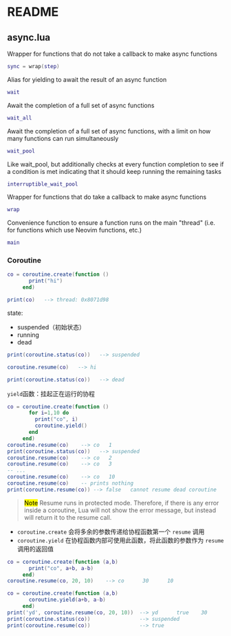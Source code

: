 # README



## async.lua

Wrapper for functions that do not take a callback to make async functions

```lua
sync = wrap(step)
```

Alias for yielding to await the result of an async function

```lua
wait
```

Await the completion of a full set of async functions

```lua
wait_all
```

Await the completion of a full set of async functions, with a limit on how many functions can
run simultaneously

```lua
wait_pool
```

Like wait_pool, but additionally checks at every function completion to see if a condition is
met indicating that it should keep running the remaining tasks

```lua
interruptible_wait_pool
```

Wrapper for functions that do take a callback to make async functions

```lua
wrap
```

Convenience function to ensure a function runs on the main "thread" (i.e. for functions which
use Neovim functions, etc.)

```lua
main
```

### Coroutine

```lua
co = coroutine.create(function ()
       print("hi")
     end)

print(co)   --> thread: 0x8071d98
```

state:
- suspended（初始状态）
- running
- dead

```lua
print(coroutine.status(co))   --> suspended
```

```lua
coroutine.resume(co)   --> hi

print(coroutine.status(co))   --> dead
```

`yield`函数：挂起正在运行的协程

```lua
co = coroutine.create(function ()
       for i=1,10 do
         print("co", i)
         coroutine.yield()
       end
     end)
coroutine.resume(co)    --> co   1
print(coroutine.status(co))   --> suspended
coroutine.resume(co)    --> co   2
coroutine.resume(co)    --> co   3
-- ...
coroutine.resume(co)    --> co   10
coroutine.resume(co)    -- prints nothing
print(coroutine.resume(co)) --> false   cannot resume dead coroutine
```

> <mark>Note</mark> Resume runs in protected mode. Therefore, if there is any error inside a coroutine, Lua will not show the error message, but instead will return it to the resume call.

- `coroutine.create` 会将多余的参数传递给协程函数第一个 `resume` 调用
- `coroutine.yield` 在协程函数内部可使用此函数，将此函数的参数作为 `resume` 调用的返回值

```lua
co = coroutine.create(function (a,b)
       print("co", a+b, a-b)
     end)
coroutine.resume(co, 20, 10)    --> co      30      10

co = coroutine.create(function (a,b)
       coroutine.yield(a+b, a-b)
     end)
print('yd', coroutine.resume(co, 20, 10))  --> yd      true    30      10
print(coroutine.status(co))                --> suspended
print(coroutine.resume(co))                --> true
```
